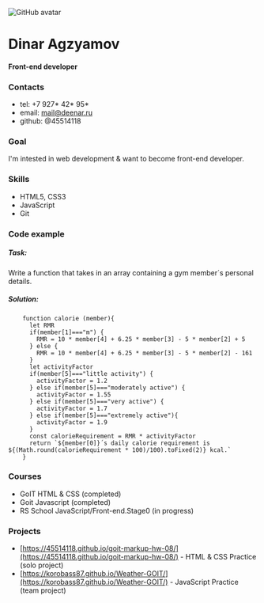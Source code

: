 ![GitHub avatar](https://avatars.githubusercontent.com/u/19572532?s=120&v=4)

# Dinar Agzyamov

#### Front-end developer

### Contacts

- tel: +7 927* 42* 95\*
- email: mail@deenar.ru
- github: @45514118

### Goal

I'm intested in web development & want to become front-end developer.

### Skills

- HTML5, CSS3
- JavaScript
- Git

### Code example

##### Task:

Write a function that takes in an array containing a gym member´s personal details.

##### Solution:

```
    function calorie (member){
      let RMR
      if(member[1]==="m") {
        RMR = 10 * member[4] + 6.25 * member[3] - 5 * member[2] + 5
      } else {
        RMR = 10 * member[4] + 6.25 * member[3] - 5 * member[2] - 161
      }
      let activityFactor
      if(member[5]==="little activity") {
        activityFactor = 1.2
      } else if(member[5]==="moderately active") {
        activityFactor = 1.55
      } else if(member[5]==="very active") {
        activityFactor = 1.7
      } else if(member[5]==="extremely active"){
        activityFactor = 1.9
      }
      const calorieRequirement = RMR * activityFactor
      return `${member[0]}´s daily calorie requirement is ${(Math.round(calorieRequirement * 100)/100).toFixed(2)} kcal.`
    }
```

### Courses

- GoIT HTML & CSS (completed)
- Goit Javascript (completed)
- RS School JavaScript/Front-end.Stage0 (in progress)

### Projects

- [https://45514118.github.io/goit-markup-hw-08/](https://45514118.github.io/goit-markup-hw-08/) - HTML & CSS Practice (solo project)
- [https://korobass87.github.io/Weather-GOIT/](https://korobass87.github.io/Weather-GOIT/) - JavaScript Practice (team project)
